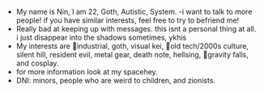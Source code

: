 - My name is Nin, I am 22, Goth, Autistic, System.
-i want to talk to more people! if you have similar interests, feel free to try to befriend me!
- Really bad at keeping up with messages. this isnt a personal thing at all. i just disappear into the shadows sometimes, ykhis
- My interests are 🤍industrial, goth, visual kei, 🤍old tech/2000s culture, silent hill, resident evil, metal gear, death note, hellsing, 🤍gravity falls, and cosplay.
- for more information look at my spacehey. 
- DNI: minors, people who are weird to children, and zionists.
  

<!---
industrialgoth/industrialgoth is a ✨ special ✨ repository because its `README.md` (this file) appears on your GitHub profile.
You can click the Preview link to take a look at your changes.
--->
